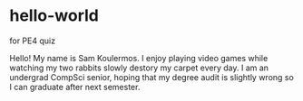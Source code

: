 # hello-world
for PE4 quiz

Hello!
My name is Sam Koulermos. I enjoy playing video games while watching my two rabbits slowly destory my carpet every day. I am an undergrad CompSci senior, hoping that my degree audit is slightly wrong so I can graduate after next semester.

